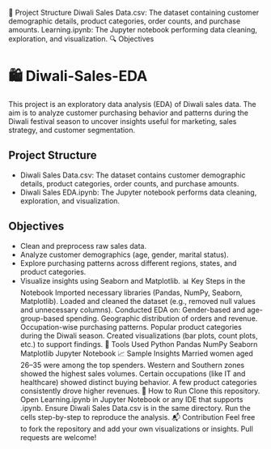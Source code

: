  
📁 Project Structure
Diwali Sales Data.csv: The dataset containing customer demographic details, product categories, order counts, and purchase amounts.
Learning.ipynb: The Jupyter notebook performing data cleaning, exploration, and visualization.
🔍 Objectives

# 🛍️ Diwali-Sales-EDA

This project is an exploratory data analysis (EDA) of Diwali sales data. The aim is to analyze customer purchasing behavior and patterns during the Diwali festival season to uncover insights useful for marketing, sales strategy, and customer segmentation.

## Project Structure

* Diwali Sales Data.csv: The dataset contains customer demographic details, product categories, order counts, and purchase amounts.
* Diwali Sales EDA.ipynb: The Jupyter notebook performs data cleaning, exploration, and visualization.

## Objectives

* Clean and preprocess raw sales data.
* Analyze customer demographics (age, gender, marital status).
* Explore purchasing patterns across different regions, states, and product categories.
* Visualize insights using Seaborn and Matplotlib.
📊 Key Steps in the Notebook
Imported necessary libraries (Pandas, NumPy, Seaborn, Matplotlib).
Loaded and cleaned the dataset (e.g., removed null values and unnecessary columns).
Conducted EDA on:
Gender-based and age-group-based spending.
Geographic distribution of orders and revenue.
Occupation-wise purchasing patterns.
Popular product categories during the Diwali season.
Created visualizations (bar plots, count plots, etc.) to support findings.
🔧 Tools Used
Python
Pandas
NumPy
Seaborn
Matplotlib
Jupyter Notebook
📈 Sample Insights
Married women aged 26–35 were among the top spenders.
Western and Southern zones showed the highest sales volumes.
Certain occupations (like IT and healthcare) showed distinct buying behavior.
A few product categories consistently drove higher revenues.
🚀 How to Run
Clone this repository.
Open Learning.ipynb in Jupyter Notebook or any IDE that supports .ipynb.
Ensure Diwali Sales Data.csv is in the same directory.
Run the cells step-by-step to reproduce the analysis.
📬 Contribution
Feel free to fork the repository and add your own visualizations or insights. Pull requests are welcome!
